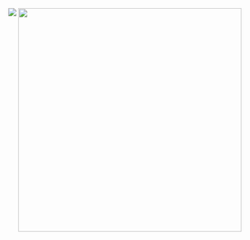 <img src="https://github-readme-stats-sigma-five.vercel.app/api?username=nchen909" style="display: inline-block; vertical-align: top;"/>
<img src="https://wakatime.com/share/@06a5eaae-7467-4367-8d79-08e050400083/1bcc6eca-abc9-4ab3-aca8-b36abaf6ba26.svg" width="450" style="display: inline-block; vertical-align: top;"/>
